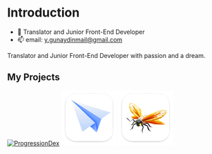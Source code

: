 # Introduction
  
  - 🔭 Translator and Junior Front-End Developer
  - 📫 email: y.gunaydinmail@gmail.com

Translator and Junior Front-End Developer with passion and a dream.

## My Projects
[<img src="ProgressionDex_logo." alt="ProgressionDex" width="128"/>](https://github.com/yasingunaydiin/progressiondex)
[<img src="RegExorcist_mac.png" alt="RegExorcist" width="128"/>](https://github.com/yasingunaydiin/regexorcist)
[<img src="Illumicheck_mac.png" alt="Illumicheck" width="128"/>](https://github.com/yasingunaydiin/illumicheck)
